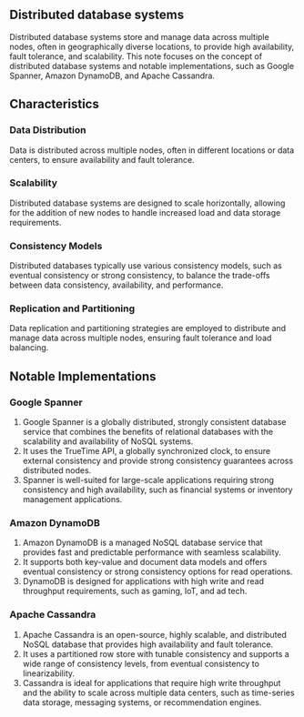## Distributed database systems
Distributed database systems store and manage data across multiple nodes, often in geographically diverse locations, to provide high availability, fault tolerance, and scalability. This note focuses on the concept of distributed database systems and notable implementations, such as Google Spanner, Amazon DynamoDB, and Apache Cassandra.

## Characteristics

### Data Distribution
Data is distributed across multiple nodes, often in different locations or data centers, to ensure availability and fault tolerance.

### Scalability
Distributed database systems are designed to scale horizontally, allowing for the addition of new nodes to handle increased load and data storage requirements.

### Consistency Models
Distributed databases typically use various consistency models, such as eventual consistency or strong consistency, to balance the trade-offs between data consistency, availability, and performance.

### Replication and Partitioning
Data replication and partitioning strategies are employed to distribute and manage data across multiple nodes, ensuring fault tolerance and load balancing.

## Notable Implementations

### Google Spanner

1. Google Spanner is a globally distributed, strongly consistent database service that combines the benefits of relational databases with the scalability and availability of NoSQL systems.
2. It uses the TrueTime API, a globally synchronized clock, to ensure external consistency and provide strong consistency guarantees across distributed nodes.
3. Spanner is well-suited for large-scale applications requiring strong consistency and high availability, such as financial systems or inventory management applications.

### Amazon DynamoDB

1. Amazon DynamoDB is a managed NoSQL database service that provides fast and predictable performance with seamless scalability.
2. It supports both key-value and document data models and offers eventual consistency or strong consistency options for read operations.
3. DynamoDB is designed for applications with high write and read throughput requirements, such as gaming, IoT, and ad tech.

### Apache Cassandra

1. Apache Cassandra is an open-source, highly scalable, and distributed NoSQL database that provides high availability and fault tolerance.
2. It uses a partitioned row store with tunable consistency and supports a wide range of consistency levels, from eventual consistency to linearizability.
3. Cassandra is ideal for applications that require high write throughput and the ability to scale across multiple data centers, such as time-series data storage, messaging systems, or recommendation engines.

